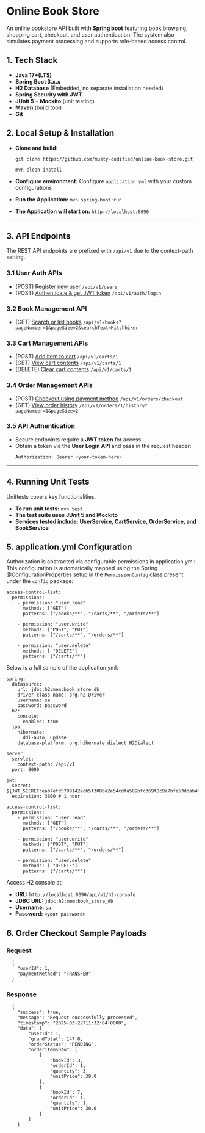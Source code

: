 # Online Book Store

An online bookstore API built with **Spring boot** featuring book browsing, shopping cart, checkout, and user
authentication.
The system also simulates payment processing and supports role-based access control.

## 1. Tech Stack ##

- **Java 17+(LTS)**
- **Spring Boot  3.x.x**
- **H2 Database** (Embedded, no separate installation needed)
- **Spring Security with JWT**
- **JUnit 5 + Mockito** (unit testing)
- **Maven** (build tool)
- **Git** 

## 2. Local Setup & Installation ##

- **Clone and build:**

  `git clone https://github.com/musty-codified/online-book-store.git`

  `mvn clean install`

- **Configure environment:**  Configure `application.yml` with your custom configurations

- **Run the Application:** `mvn spring-boot:run`

- **The Application will start on:** `http://localhost:8090`

---

## 3. API Endpoints ##

The REST API endpoints are prefixed with `/api/v1` due to the context-path setting.

### 3.1 User Auth APIs ###

- (POST) [Register new user](http://localhost:8090/api/v1/users) `/api/v1/users`
- (POST) [Authenticate & get JWT token](http://localhost:8090/api/v1/auth/login) `/api/v1/auth/login`

### 3.2 Book Management API ###

- (GET) [Search or list books](http://localhost:8090/api/v1/books)
  `/api/v1/books?pageNumber=1&pageSize=2&searchText=Hitchhiker`

### 3.3 Cart Management APIs ###

- (POST) [Add item to cart](http://localhost:8090/api/v1/carts/{userId}) `/api/v1/carts/1`
- (GET) [View cart contents](http://localhost:8090/api/v1/carts/{userId}) `/api/v1/carts/1`
- (DELETE) [Clear cart contents](http://localhost:8090/api/v1/carts/{userId}) `/api/v1/carts/1`

### 3.4 Order Management APIs ###

- (POST) [Checkout using payment method](http://localhost:8090/api/v1/orders/checkout) `/api/v1/orders/checkout`
- (GET) [View order history](http://localhost:8090/api/v1/orders/{userId}/history)
  `/api/v1/orders/1/history?pageNumber=1&pageSize=2`

### 3.5 API Authentication ###

- Secure endpoints require a **JWT token** for access.
- Obtain a token via the **User Login API** and pass in the request header:
  ```sh
  Authorization: Bearer <your-token-here>
  ```

---

## 4. Running Unit Tests ##

Unittests covers key functionalities.
- **To run unit tests:** `mvn test`
- **The test suite uses JUnit 5 and Mockito**
- **Services tested include: UserService, CartService, OrderService, and BookService**

## 5. application.yml Configuration ##
Authorization is abstracted via configurable permissions in application.yml:
This configuration is automatically mapped using the Spring @ConfigurationProperties setup in the `PermissionConfig` class present under the `config` package:
```
access-control-list:
  permissions:
    - permission: "user.read"
      methods: ["GET"]
      patterns: ["/books/**", "/carts/**", "/orders/**"]

    - permission: "user.write"
      methods: ["POST", "PUT"]
      patterns: ["/carts/**", "/orders/**"]

    - permission: "user.delete"
      methods: [ "DELETE"]
      patterns: ["/carts/**"]

```
Below is a full sample of the application.yml:
```
spring:
  datasource:
    url: jdbc:h2:mem:book_store_db
    driver-class-name: org.h2.Driver
    username: sa
    password: password
  h2:
    console:
      enabled: true
  jpa:
    hibernate:
      ddl-auto: update
    database-platform: org.hibernate.dialect.H2Dialect
    
server:
  servlet:
    context-path: /api/v1
  port: 8090    

jwt:
  secret: ${JWT_SECRET:eab7efd5799142acb5f308ba2e54cdfa589bfc369f8c9a7bfe53ddab4f5421ce}
  expiration: 3600 # 1 hour

access-control-list:
  permissions:
    - permission: "user.read"
      methods: ["GET"]
      patterns: ["/books/**", "/carts/**", "/orders/**"]

    - permission: "user.write"
      methods: ["POST", "PUT"]
      patterns: ["/carts/**", "/orders/**"]

    - permission: "user.delete"
      methods: [ "DELETE"]
      patterns: ["/carts/**"]

```
Access H2 console at:

- **URL:** `http://localhost:8090/api/v1/h2-console`
- **JDBC URL:** `jdbc:h2:mem:book_store_db`
- **Username:** `sa`
- **Password:** `<your password>`

## 6. Order Checkout Sample Payloads ##

### Request

```
  {
    "userId": 1,
    "paymentMethod": "TRANSFER"
  }
```
### Response

```
  {
    "success": true,
    "message": "Request successfully processed",
    "timestamp": "2025-03-22T11:32:04+0000",
    "data": {
        "userId": 1,
        "grandTotal": 147.0,
        "orderStatus": "PENDING",
        "orderItemsDto": [
            {
                "bookId": 3,
                "orderId": 1,
                "quantity": 3,
                "unitPrice": 39.0
            },
            {
                "bookId": 7,
                "orderId": 1,
                "quantity": 1,
                "unitPrice": 30.0
            }
        ]
    }
```




